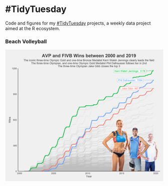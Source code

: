 # \#TidyTuesday

Code and figures for my [\#TidyTuesday](https://github.com/rfordatascience/tidytuesday) projects, a weekly data project aimed at the R ecosystem.

### Beach Volleyball

![](Beach_Volleyball/img1.png)
